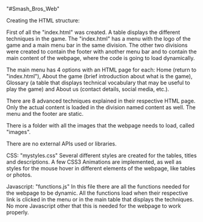 "#Smash_Bros_Web" 

Creating the HTML structure:

First of all the "index.html" was created. A table displays the different techniques in the game.
The "index.html" has a menu with the logo of the game and a main menu bar in the same division.
The other two divisions were created to contain the footer with another menu bar and to contain 
the main content of the webpage, where the code is going to load dynamically.

The main menu has 4 options with an HTML page for each: Home (return to "index.html"), About the game (brief 
introduction about what is the game), Glossary (a table that displays technical vocabulary that may be useful 
to play the game) and About us (contact details, social media, etc.).

There are 8 advanced techniques explained in their respective HTML page. Only the actual content is loaded
in the division named content as well. The menu and the footer are static.

There is a folder with all the images that the webpage needs to load, called "images".

There are no external APIs used or libraries.


CSS:
"mystyles.css"
Several different styles are created for the tables, titles and descriptions. A few CSS3 Animations are 
implemented, as well as styles for the mouse hover in different elements of the webpage, like tables or photos.


Javascript:
"functions.js"
In this file there are all the functions needed for the webpage to be dynamic. All the functions load when 
their respective link is clicked in the menu or in the main table that displays the techniques. No more 
Javascript other that this is needed for the webpage to work properly.